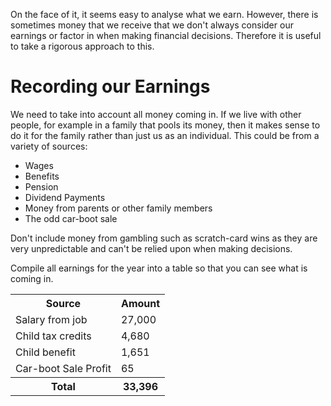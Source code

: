 On the face of it, it seems easy to analyse what we earn.  However, there is sometimes money that we receive that we don't always consider our earnings or factor in when making financial decisions.  Therefore it is useful to take a rigorous approach to this.

# Recording our Earnings

We need to take into account all money coming in.  If we live with other people, for example in a family that pools its money, then it makes sense to do it for the family rather than just us as an individual.  This could be from a variety of sources:

* Wages
* Benefits
* Pension
* Dividend Payments
* Money from parents or other family members
* The odd car-boot sale

Don't include money from gambling such as scratch-card wins as they are very unpredictable and can't be relied upon when making decisions.

Compile all earnings for the year into a table so that you can see what is coming in.

<table class="table table-bordered hand-written">
  <tr><th>Source</th><th>Amount</th></tr>
  <tr><td>Salary from job</td><td class="text-right">27,000</td></tr>
  <tr><td>Child tax credits</td><td class="text-right">4,680</td></tr>
  <tr><td>Child benefit</td><td class="text-right">1,651</td></tr>
  <tr><td>Car-boot Sale Profit</td><td class="text-right">65</td></tr>
  <tr><th>Total</th><th class="text-right">33,396</th></tr>
</table>
